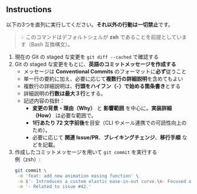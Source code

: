 ## Instructions
以下の3つを直列に実行してください。**それ以外の行動は一切禁止**です。

> 💡 このコマンドはデフォルトシェルが **zsh** であることを前提としています（Bash 互換構文）。

1. 現在の Git の staged な変更を `git diff --cached` で確認する
2. Git の staged な変更をもとに、**英語のコミットメッセージを作成する**
   - メッセージは **Conventional Commits** のフォーマットに**必ず**従うこと
   - 単一行の要約に加え、必要に応じて**複数行の詳細説明**を含めてもよい
   - 複数行の詳細説明は、**行頭をハイフン（`-`）で始める箇条書き**とする
   - 詳細説明の**行数は最大３行**とする。
   - 記述内容の指針：
     - **変更の背景・理由（Why）** と **影響範囲** を中心に。**実装詳細（How）** は必要な範囲で。
     - **1行あたり 72 文字前後**を目安（CLI やメール連携での可読性向上のため）。
     - 必要に応じて **関連 Issue/PR**、**ブレイキングチェンジ**、**移行手順** などを記載。
3. 作成したコミットメッセージを用いて `git commit` を実行する  
   例（zsh）:  
   ```zsh
   git commit \
    -m 'feat: add new animation easing function' \
    -m $'- Introduces a custom elastic ease-in-out curve.\n- Focused on smoother transition and natural rebound effect.' \
    -m '- Related to issue #42.'
   ```
